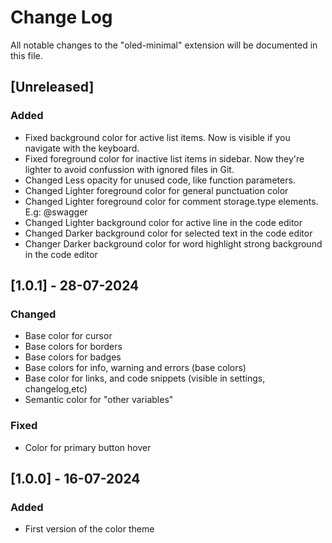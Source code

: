 # Change Log

All notable changes to the "oled-minimal" extension will be documented in this file.

## [Unreleased]

### Added

- Fixed background color for active list items. Now is visible if you navigate with the keyboard.
- Fixed foreground color for inactive list items in sidebar. Now they're lighter to avoid confussion with ignored files in Git.
- Changed Less opacity for unused code, like function parameters.
- Changed Lighter foreground color for general punctuation color
- Changed Lighter foreground color for comment storage.type elements. E.g: @swagger
- Changed Lighter background color for active line in the code editor
- Changed Darker background color for selected text in the code editor 
- Changer Darker background color for word highlight strong background in the code editor


## [1.0.1] - 28-07-2024

### Changed

- Base color for cursor
- Base colors for borders
- Base colors for badges
- Base colors for info, warning and errors (base colors)
- Base color for links, and code snippets (visible in settings, changelog,etc)
- Semantic color for "other variables"

### Fixed

- Color for primary button hover

## [1.0.0] - 16-07-2024

### Added

- First version of the color theme

